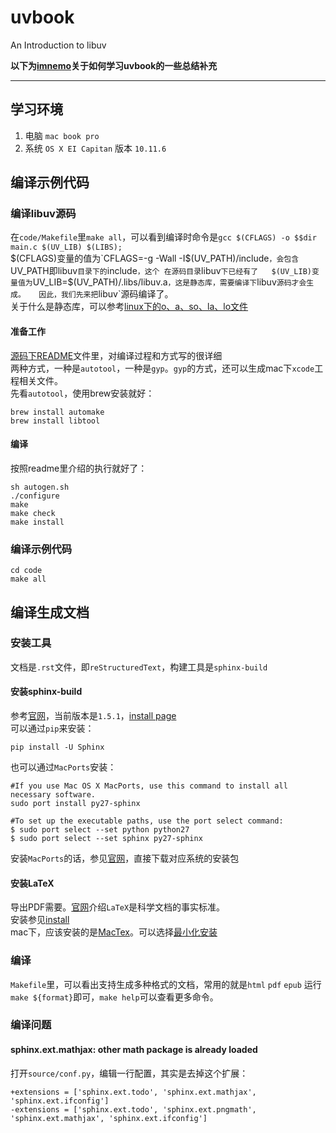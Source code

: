 uvbook
======

An Introduction to libuv

**以下为[imnemo](http://www.oncoding.me)关于如何学习uvbook的一些总结补充**  

---
## 学习环境
1. 电脑 `mac book pro`
1. 系统 `OS X EI Capitan` 版本 `10.11.6`

## 编译示例代码
### 编译libuv源码
在`code/Makefile`里`make all`，可以看到编译时命令是`gcc $(CFLAGS) -o $$dir main.c $(UV_LIB) $(LIBS);`  
$(CFLAGS)变量的值为`CFLAGS=-g -Wall -I$(UV_PATH)/include`，会包含`UV_PATH即libuv`目录下的`include`，这个
在源码目录`libuv`下已经有了  
$(UV_LIB)变量值为`UV_LIB=$(UV_PATH)/.libs/libuv.a`，这是静态库，需要编译下`libuv`源码才会生成。  
因此，我们先来把`libuv`源码编译了。  
关于什么是静态库，可以参考[linux下的o、a、so、la、lo文件](./reference/linux下的o、a、so、la、lo文件.md)
#### 准备工作
[源码下README](./libuv/README.md#build-instructions)文件里，对编译过程和方式写的很详细  
两种方式，一种是`autotool`，一种是`gyp`。`gyp`的方式，还可以生成mac下`xcode`工程相关文件。  
先看`autotool`，使用brew安装就好：

```shell
brew install automake
brew install libtool
```

#### 编译
按照readme里介绍的执行就好了：

```
sh autogen.sh
./configure
make
make check
make install
```

### 编译示例代码
```shell
cd code
make all
```

## 编译生成文档
### 安装工具
文档是`.rst`文件，即`reStructuredText`，构建工具是`sphinx-build`
#### 安装sphinx-build
参考[官网](http://www.sphinx-doc.org/en/1.5.1/index.html)，当前版本是`1.5.1`，[install page](http://www.sphinx-doc.org/en/1.5.1/install.html)  
可以通过`pip`来安装：

```shell
pip install -U Sphinx
```

也可以通过`MacPorts`安装：

```shell
#If you use Mac OS X MacPorts, use this command to install all necessary software.
sudo port install py27-sphinx

#To set up the executable paths, use the port select command:
$ sudo port select --set python python27
$ sudo port select --set sphinx py27-sphinx
```
安装`MacPorts`的话，参见[官网](https://www.macports.org/install.php)，直接下载对应系统的安装包

#### 安装LaTeX
导出PDF需要。[官网](https://www.latex-project.org/)介绍`LaTeX`是科学文档的事实标准。  
安装参见[install](https://www.latex-project.org/get/)  
mac下，应该安装的是[MacTex](http://www.tug.org/mactex/index.html)。可以选择[最小化安装](http://www.tug.org/mactex/morepackages.html)

### 编译
`Makefile`里，可以看出支持生成多种格式的文档，常用的就是`html` `pdf` `epub`
运行`make ${format}`即可，`make help`可以查看更多命令。

### 编译问题
#### sphinx.ext.mathjax: other math package is already loaded
打开`source/conf.py`，编辑一行配置，其实是去掉这个扩展：

```shell
+extensions = ['sphinx.ext.todo', 'sphinx.ext.mathjax', 'sphinx.ext.ifconfig']
-extensions = ['sphinx.ext.todo', 'sphinx.ext.pngmath', 'sphinx.ext.mathjax', 'sphinx.ext.ifconfig']
```



